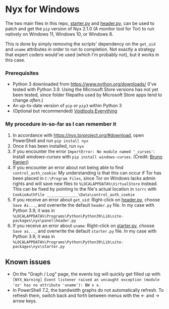 # Nyx for Windows

The two main files in this repo, [starter.py](https://raw.githubusercontent.com/DandelionSprout/NyxForWindows/main/starter.py) and [header.py](https://raw.githubusercontent.com/DandelionSprout/NyxForWindows/main/header.py), can be used to patch and get the `pip` version of Nyx 2.1.0 (A monitor tool for Tor) to run natively on Windows 11, Windows 10, or Windows 8.

This is done by simply removing the scripts' dependency on the `get_uid` and `uname` attributes in order to run to completion. Not exactly a strategy that expert coders would've used (which I'm probably not), but it works in this case.

### Prerequisites

* Python 3 downloaded from https://www.python.org/downloads/ (I've tested with Python 3.9. Using the Microsoft Store versions has not yet been tested, since folder filepaths used by Microsoft Store apps tend to change *often*.)
* An up-to-date version of `pip` or `pip3` within Python 3
* (Optional but recommended) [Voidtools Everything](https://www.voidtools.com/)

### My procedure in-so-far as I can remember it

1) In accordance with https://nyx.torproject.org/#download, open PowerShell and run `pip install nyx`
2) Once it has been installed, run `nyx`
3) If you encounter the error `ImportError: No module named '_curses'`: Install *windows-curses* with `pip install windows-curses`. (Credit: [Bruno Ranieri](https://stackoverflow.com/questions/35850362/importerror-no-module-named-curses-when-trying-to-import-blessings))
4) If you encounter an error about not being able to find `control_auth_cookie`: My understanding is that this can occur if Tor has been placed in `C:\Program Files`, since Tor on Windows lacks admin rights and will save new files to `%LOCALAPPDATA%\VirtualStore` instead. This can be fixed by pointing to the file's actual location in `torrc` with `CookieAuthFile ______________\Data\control_auth_cookie`
5) If you receive an error about `get_uid`: Right-click on [header.py](https://raw.githubusercontent.com/DandelionSprout/NyxForWindows/main/header.py), choose `Save As...`, and overwrite the default `header.py` file. In my case with Python 3.9, it was in `%LOCALAPPDATA%\Programs\Python\Python39\Lib\site-packages\nyx\panel\header.py`
6) If you receive an error about `uname`: Right-click on [starter.py](https://raw.githubusercontent.com/DandelionSprout/NyxForWindows/main/starter.py), choose `Save as...`, and overwrite the default `starter.py` file. In my case with Python 3.9, it was in `%LOCALAPPDATA%\Programs\Python\Python39\Lib\site-packages\nyx\starter.py`

## Known issues

* On the "Graph / Log" page, the events log will quickly get filled up with `[NYX_Warning] Event listener raised an uncaught exception (module 'os' has no attribute 'uname'): BW x x`.
* In PowerShell 7.2, the bandwidth graphs do not automatically refresh. To refresh them, switch back and forth between menus with the ← and → arrow keys.

